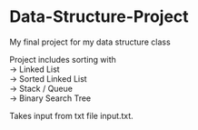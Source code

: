 # Data-Structure-Project

My final project for my data structure class

Project includes sorting with
<br>-> Linked List
<br>-> Sorted Linked List
<br>-> Stack / Queue
<br>-> Binary Search Tree

Takes input from txt file input.txt.
